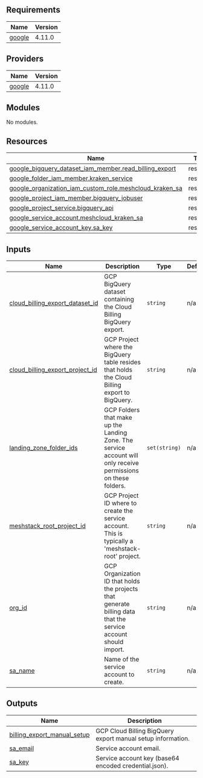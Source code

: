 <!-- BEGIN_TF_DOCS -->
## Requirements

| Name | Version |
|------|---------|
| <a name="requirement_google"></a> [google](#requirement\_google) | 4.11.0 |

## Providers

| Name | Version |
|------|---------|
| <a name="provider_google"></a> [google](#provider\_google) | 4.11.0 |

## Modules

No modules.

## Resources

| Name | Type |
|------|------|
| [google_bigquery_dataset_iam_member.read_billing_export](https://registry.terraform.io/providers/hashicorp/google/4.11.0/docs/resources/bigquery_dataset_iam_member) | resource |
| [google_folder_iam_member.kraken_service](https://registry.terraform.io/providers/hashicorp/google/4.11.0/docs/resources/folder_iam_member) | resource |
| [google_organization_iam_custom_role.meshcloud_kraken_sa](https://registry.terraform.io/providers/hashicorp/google/4.11.0/docs/resources/organization_iam_custom_role) | resource |
| [google_project_iam_member.bigquery_jobuser](https://registry.terraform.io/providers/hashicorp/google/4.11.0/docs/resources/project_iam_member) | resource |
| [google_project_service.bigquery_api](https://registry.terraform.io/providers/hashicorp/google/4.11.0/docs/resources/project_service) | resource |
| [google_service_account.meshcloud_kraken_sa](https://registry.terraform.io/providers/hashicorp/google/4.11.0/docs/resources/service_account) | resource |
| [google_service_account_key.sa_key](https://registry.terraform.io/providers/hashicorp/google/4.11.0/docs/resources/service_account_key) | resource |

## Inputs

| Name | Description | Type | Default | Required |
|------|-------------|------|---------|:--------:|
| <a name="input_cloud_billing_export_dataset_id"></a> [cloud\_billing\_export\_dataset\_id](#input\_cloud\_billing\_export\_dataset\_id) | GCP BigQuery dataset containing the Cloud Billing BigQuery export. | `string` | n/a | yes |
| <a name="input_cloud_billing_export_project_id"></a> [cloud\_billing\_export\_project\_id](#input\_cloud\_billing\_export\_project\_id) | GCP Project where the BigQuery table resides that holds the Cloud Billing export to BigQuery. | `string` | n/a | yes |
| <a name="input_landing_zone_folder_ids"></a> [landing\_zone\_folder\_ids](#input\_landing\_zone\_folder\_ids) | GCP Folders that make up the Landing Zone. The service account will only receive permissions on these folders. | `set(string)` | n/a | yes |
| <a name="input_meshstack_root_project_id"></a> [meshstack\_root\_project\_id](#input\_meshstack\_root\_project\_id) | GCP Project ID where to create the service account. This is typically a 'meshstack-root' project. | `string` | n/a | yes |
| <a name="input_org_id"></a> [org\_id](#input\_org\_id) | GCP Organization ID that holds the projects that generate billing data that the service account should import. | `string` | n/a | yes |
| <a name="input_sa_name"></a> [sa\_name](#input\_sa\_name) | Name of the service account to create. | `string` | n/a | yes |

## Outputs

| Name | Description |
|------|-------------|
| <a name="output_billing_export_manual_setup"></a> [billing\_export\_manual\_setup](#output\_billing\_export\_manual\_setup) | GCP Cloud Billing BigQuery export manual setup information. |
| <a name="output_sa_email"></a> [sa\_email](#output\_sa\_email) | Service account email. |
| <a name="output_sa_key"></a> [sa\_key](#output\_sa\_key) | Service account key (base64 encoded credential.json). |
<!-- END_TF_DOCS -->